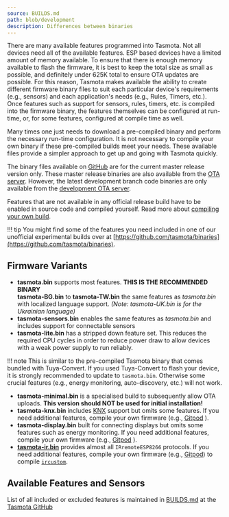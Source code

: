 ```yaml
---
source: BUILDS.md
path: blob/development
description: Differences between binaries
---
```


There are many available features programmed into Tasmota. Not all devices need all of the available features. ESP based devices have a limited amount of memory available. To ensure that there is enough memory available to flash the firmware, it is best to keep the total size as small as possible, and definitely under 625K total to ensure OTA updates are possible. For this reason, Tasmota makes available the ability to create different firmware binary files to suit each particular device's requirements (e.g., sensors) and each application's needs (e.g., Rules, Timers, etc.). Once features such as support for sensors, rules, timers, etc. is compiled into the firmware binary, the features themselves can be configured at run-time, or, for some features, configured at compile time as well.

Many times one just needs to download a pre-compiled binary and perform the necessary run-time configuration. It is not necessary to compile your own binary if these pre-compiled builds meet your needs. These available files provide a simpler approach to get up and going with Tasmota quickly.

The binary files available on [GitHub](https://github.com/arendst/Tasmota/releases) are for the current master release version only. These master release binaries are also available from the [OTA server](http://thehackbox.org/tasmota/release/). However, the latest development branch code binaries are only available from the [development OTA server](http://thehackbox.org/tasmota/).

Features that are not available in any official release build have to be enabled in source code and compiled yourself. Read more about [compiling your own build](Compile-your-build).

!!! tip
    You might find some of the features you need included in one of our unofficial experimental builds over at [https://github.com/tasmota/binaries](https://github.com/tasmota/binaries).

## Firmware Variants

- **tasmota.bin**  supports most features. **THIS IS THE RECOMMENDED BINARY**  
  **tasmota-BG.bin** to **tasmota-TW.bin** the same features as _tasmota.bin_ with localized language support. *(Note: tasmota-UK.bin is for the Ukrainian language)*
- **tasmota-sensors.bin** enables the same features as _tasmota.bin_ and includes support for connectable sensors
- **tasmota-lite.bin**  has a stripped down feature set. This reduces the required CPU cycles in order to reduce power draw to allow devices with a weak power supply to run reliably.

!!! note
    This is similar to the pre-compiled Tasmota binary that comes bundled with Tuya-Convert. If you used Tuya-Convert to flash your device, it is strongly recommended to update to `tasmota.bin`. Otherwise some crucial features (e.g., energy monitoring, auto-discovery, etc.) will not work.

- **tasmota-minimal.bin** is a specialised build to subsequently allow OTA uploads. **This version should NOT be used for initial installation!**
- **tasmota-knx.bin** includes [KNX](KNX) support but omits some features. If you need additional features, compile your own firmware (e.g., [Gitpod](Gitpod)  ).
- **tasmota-display.bin**  built for connecting displays but omits some features such as energy monitoring. If you need additional features, compile your own firmware (e.g., [Gitpod](Gitpod)  ).
- [**tasmota-ir.bin**](Tasmota-IR) provides almost all `IRremoteESP8266` protocols. If you need additional features, compile your own firmware (e.g., [Gitpod](Gitpod)) to compile [`ircustom`](Tasmota-IR).

## Available Features and Sensors

List of all included or excluded features is maintained in [BUILDS.md](https://github.com/arendst/Tasmota/blob/development/BUILDS.md) at the [Tasmota GitHub](https://github.com/arendst/Tasmota)
